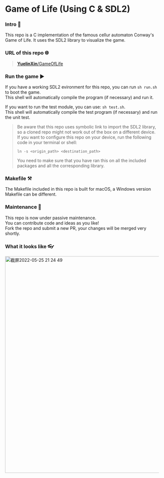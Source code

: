 # Game of Life (Using C & SDL2)

### Intro 📓
This repo is a C implementation of the famous cellur automaton Conway's Game of Life. It uses the SDL2 library to visualize the game.

### URL of this repo 🌐
> [**YuelinXin**/GameOfLife](https://github.com/YuelinXin/GameOfLife)

### Run the game ▶️
If you have a working SDL2 evironment for this repo, you can run `sh run.sh` to boot the game.  
This shell will automatically compile the program (if necessary) and run it.

If you want to run the test module, you can use: `sh test.sh`.  
This shell will automatically compile the test program (if necessary) and run the unit test.

> Be aware that this repo uses symbolic link to import the SDL2 library, so a cloned repo might not work out of the box on a different device. If you want to configure this repo on your device, run the following code in your terminal or shell:
>
> `ln -s <origin_path> <destination_path>`
>
> You need to make sure that you have ran this on all the included packages and all the corresponding library.  

### Makefile ⚒
The Makefile included in this repo is built for macOS, a Windows version Makefile can be different.

### Maintenance 🔨
This repo is now under passive maintenance.   
You can contribute code and ideas as you like!   
Fork the repo and submit a new PR, your changes will be merged very shortly.

### What it looks like 👓
<img width="707" alt="截屏2022-05-25 21 24 49" src="https://user-images.githubusercontent.com/89094576/170272795-efd31e30-ba27-4eb6-a8e7-06e037457820.png">

